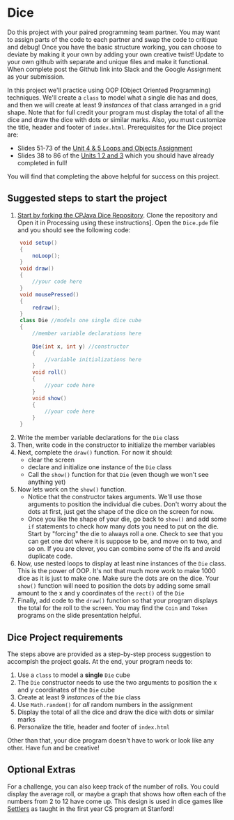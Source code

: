Dice
====

Do this project with your paired programming team partner. You may want to assign parts of the code to each partner and swap the code to critique and debug! Once you have the basic structure working, you can choose to deviate by making it your own by adding your own creative twist! Update to your own github with separate and unique files and make it functional. When complete post the Github link into Slack and the Google Assignment as your submission.  

In this project we'll practice using OOP (Object Oriented Programming) techniques. We'll create a `class` to model what a single die has and does, and then we will create at least 9 *instances* of that class arranged in a grid shape. Note that for full credit your program must display the total of all the dice and draw the dice with dots or similar marks. Also, you must customize the title, header and footer of `index.html`. Prerequisites for the Dice project are:

* Slides 51-73 of the [Unit 4 & 5 Loops and Objects Assignment](https://docs.google.com/presentation/d/1HC_K5tqfny5QYTdENnDpsQO-nGAAWua_YOQRc18V2IU/edit#slide=id.g9e087dd4d3_0_2)
* Slides 38 to 86 of the [Units 1 2 and 3](https://classroom.google.com/c/NTQ1NzY1MjYwMzc0/a/NDkwODYyNjUwNzQ3/details) which you should have already completed in full!

You will find that completing the above helpful for success on this project.

Suggested steps to start the project
------------------------------------------   
1. [Start by forking the CPJava Dice Repository](https://github.com/chandrunarayan/Dice). Clone the repository and Open it in Processing using these instructions]. Open the `Dice.pde` file and you should see the following code:

```java
    void setup()
	{
	    noLoop();
	}
	void draw()
	{
	    //your code here
	}
	void mousePressed()
	{
	    redraw();
	}
	class Die //models one single dice cube
	{
	    //member variable declarations here
	    
	    Die(int x, int y) //constructor
	    {
	        //variable initializations here
	    }
	    void roll()
	    {
	        //your code here
	    }
	    void show()
	    {
	        //your code here
	    }
	}
````
2. Write the member variable declarations for the `Die` class
2. Then, write code in the constructor to initialize the member variables
2. Next, complete the `draw()` function. For now it should:  
     - clear the screen
     - declare and initialize one instance of the `Die` class
     - Call the `show()` function for that `Die` (even though we won't see anything yet)
3. Now lets work on the `show()` function. 
     - Notice that the constructor takes arguments. We'll use those arguments to position the individual die cubes. Don't worry about the dots at first, just get the shape of the dice on the screen for now. 
     - Once you like the shape of your die, go back to `show()` and add some `if` statements to check how many dots you need to put on the die. Start by "forcing" the die to always roll a one. Check to see that you can get one dot where it is suppose to be, and move on to two, and so on. If you are clever, you can combine some of the ifs and avoid duplicate code. 
4. Now, use nested loops to display at least nine instances of the `Die` class. This is the power of OOP. It's not that much more work to make 1000 dice as it is just to make one. Make sure the dots are on the dice. Your `show()` function will need to position the dots by adding some small amount to the x and y coordinates of the `rect()` of the `Die`
5. Finally, add code to the `draw()` function so that your program displays the total for the roll to the screen. You may find the `Coin` and `Token` programs on the slide presentation helpful. 

Dice Project requirements
-----------------------
The steps above are provided as a step-by-step process suggestion to accomplsh the project goals. At the end, your program needs to:
1. Use a `class` to model a **single** `Die` cube 
2. The `Die` constructor needs to use the two arguments to position the x and y coordinates of the `Die` cube
3. Create at least 9 *instances* of the `Die` class
4. Use `Math.random()` for *all* random numbers in the assignment 
5. Display the total of all the dice and draw the dice with dots or similar marks
6. Personalize the title, header and footer of `index.html`  

Other than that, your dice program doesn't have to work or look like any other. Have fun and be creative!

Optional Extras
---------------
For a challenge, you can also keep track of the number of rolls. You could display the average roll, or maybe a graph that shows how often each of the numbers from 2 to 12 have come up. This design is used in dice games like [Settlers](https://cs.stanford.edu/people/nick/settlers/DiceOddsSettlers.html) as taught in the first year CS program at Stanford! 

